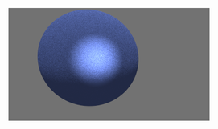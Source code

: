 ![Checkpoint 3](https://github.com/diveshbadod97/Global-Illumination/blob/master/Checkpoint3/PhongShading.png)
